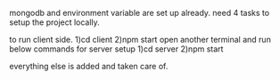 mongodb and environment variable are set up already.
need 4 tasks to setup the project locally.

to run client side.
1)cd client 
2)npm start
open another terminal and run below commands for server setup
1)cd server
2)npm start

everything else is added and taken care of.









